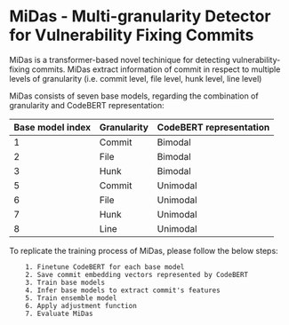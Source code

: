 # MiDas - Multi-granularity Detector for Vulnerability Fixing Commits

MiDas is a transformer-based novel techinique for detecting vulnerability-fixing commits. MiDas extract information of commit in respect to multiple levels of granularity (i.e. commit level, file level, hunk level, line level)

MiDas consists of seven base models, regarding the combination of granularity and CodeBERT representation:


| Base model index | Granularity | CodeBERT representation |
|------------------|-------------|-------------------------|
| 1                | Commit      | Bimodal                 |
| 2                | File        | Bimodal                 |
| 3                | Hunk        | Bimodal                 |
| 5                | Commit      | Unimodal                |
| 6                | File        | Unimodal                |
| 7                | Hunk        | Unimodal                |
| 8                | Line        | Unimodal                |


To replicate the training process of MiDas, please follow the below steps:

        1. Finetune CodeBERT for each base model
        2. Save commit embedding vectors represented by CodeBERT
        3. Train base models
        4. Infer base models to extract commit's features
        5. Train ensemble model
        6. Apply adjustment function 
        7. Evaluate MiDas 
